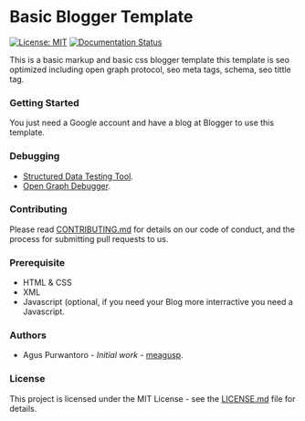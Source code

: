 # Basic Blogger Template

[![License: MIT](https://img.shields.io/badge/License-MIT-yellow.svg)](https://opensource.org/licenses/MIT) [![Documentation Status](https://readthedocs.org/projects/basic-blogger-template/badge/?version=latest)](http://basic-blogger-template.readthedocs.io/en/latest/?badge=latest)


This is a basic markup and basic css blogger template this template is seo optimized including open graph protocol, seo meta tags, schema, seo tittle tag.

### Getting Started

You just need a Google account and have a blog at Blogger to use this template.

### Debugging

* [Structured Data Testing Tool](https://search.google.com/structured-data/testing-tool?hl=id).
* [Open Graph Debugger](https://developers.facebook.com/tools/debug/).

### Contributing

Please read [CONTRIBUTING.md](CONTRIBUTING.md) for details on our code of conduct, and the process for submitting pull requests to us.

### Prerequisite

* HTML & CSS
* XML
* Javascript (optional, if you need your Blog more interractive you need a Javascript.

### Authors

* Agus Purwantoro - *Initial work* - [meagusp](https://github.com/meagusp).

### License

This project is licensed under the MIT License - see the [LICENSE.md](LICENSE.md) file for details.
